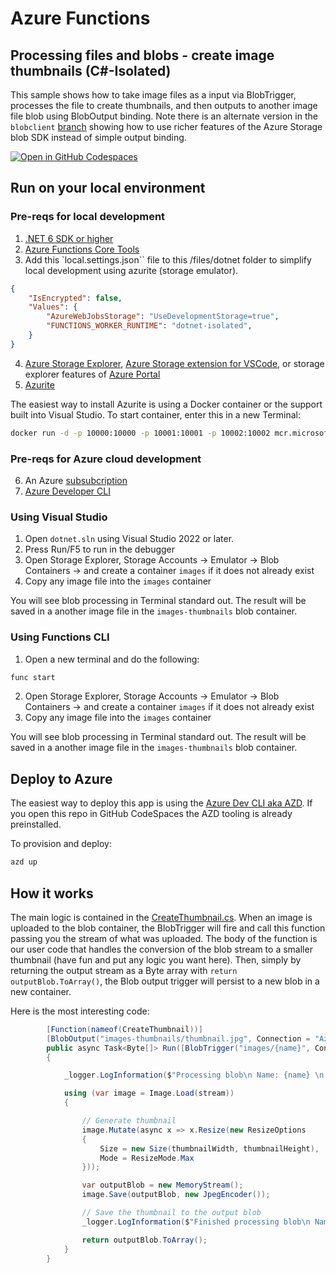 # Azure Functions
## Processing files and blobs - create image thumbnails (C#-Isolated)

This sample shows how to take image files as a input via BlobTrigger, processes the file to create thumbnails, and then outputs to another image file blob using BlobOutput binding.  Note there is an alternate version in the `blobclient` [branch](https://github.com/paulyuk/functions/tree/blobclient/files/dotnet) showing how to use richer features of the Azure Storage blob SDK instead of simple output binding.  

[![Open in GitHub Codespaces](https://github.com/codespaces/badge.svg)](https://github.com/codespaces/new?hide_repo_select=true&ref=main&repo=575770869)

## Run on your local environment

### Pre-reqs for local development
1) [.NET 6 SDK or higher](https://dotnet.microsoft.com/en-us/download/dotnet/6.0)
2) [Azure Functions Core Tools](https://learn.microsoft.com/en-us/azure/azure-functions/functions-run-local?tabs=v4%2Cmacos%2Ccsharp%2Cportal%2Cbash#install-the-azure-functions-core-tools)
3) Add this `local.settings.json`` file to this /files/dotnet folder to simplify local development using azurite (storage emulator). 

```json
{
    "IsEncrypted": false,
    "Values": {
        "AzureWebJobsStorage": "UseDevelopmentStorage=true",
        "FUNCTIONS_WORKER_RUNTIME": "dotnet-isolated",
    }
}
```
4) [Azure Storage Explorer](https://azure.microsoft.com/en-us/products/storage/storage-explorer/), [Azure Storage extension for VSCode](https://marketplace.visualstudio.com/items?itemName=ms-azuretools.vscode-azurestorage), or storage explorer features of [Azure Portal](https://portal.azure.com)
5) [Azurite](https://github.com/Azure/Azurite)

The easiest way to install Azurite is using a Docker container or the support built into Visual Studio.  To start container, enter this in a new Terminal:
```bash
docker run -d -p 10000:10000 -p 10001:10001 -p 10002:10002 mcr.microsoft.com/azure-storage/azurite
```

### Pre-reqs for Azure cloud development
6) An Azure [subsubcription](https://azure.microsoft.com/en-us/free)
7) [Azure Developer CLI](https://learn.microsoft.com/en-us/azure/developer/azure-developer-cli/get-started?tabs=localinstall&pivots=programming-language-csharp)


### Using Visual Studio
1) Open `dotnet.sln` using Visual Studio 2022 or later.
2) Press Run/F5 to run in the debugger
3) Open Storage Explorer, Storage Accounts -> Emulator -> Blob Containers -> and create a container `images` if it does not already exist
4) Copy any image file into the `images` container

You will see blob processing in Terminal standard out.  The result will be saved in a another image file in the `images-thumbnails` blob container.

### Using Functions CLI
1) Open a new terminal and do the following:

```bash
func start
```
2) Open Storage Explorer, Storage Accounts -> Emulator -> Blob Containers -> and create a container `images` if it does not already exist
3) Copy any image file into the `images` container

You will see blob processing in Terminal standard out.  The result will be saved in a another image file in the `images-thumbnails` blob container.

## Deploy to Azure

The easiest way to deploy this app is using the [Azure Dev CLI aka AZD](https://aka.ms/azd).  If you open this repo in GitHub CodeSpaces the AZD tooling is already preinstalled.

To provision and deploy:
```bash
azd up
```

## How it works

The main logic is contained in the [CreateThumbnail.cs](CreateThumbnail.cs).  When an image is uploaded to the blob container, the BlobTrigger will fire and call this function passing you the stream of what was uploaded.  The body of the function is our user code that handles the conversion of the blob stream to a smaller thumbnail (have fun and put any logic you want here).  Then, simply by returning the output stream as a Byte array with `return outputBlob.ToArray()`, the Blob output trigger will persist to a new blob in a new container.

Here is the most interesting code:
```csharp
        [Function(nameof(CreateThumbnail))]
        [BlobOutput("images-thumbnails/thumbnail.jpg", Connection = "AzureWebJobsStorage")]
        public async Task<Byte[]> Run([BlobTrigger("images/{name}", Connection = "AzureWebJobsStorage")] Stream stream, string name)
        {

            _logger.LogInformation($"Processing blob\n Name: {name} \n Data: {name.Length}");

            using (var image = Image.Load(stream))
            {

                // Generate thumbnail
                image.Mutate(async x => x.Resize(new ResizeOptions
                {
                    Size = new Size(thumbnailWidth, thumbnailHeight),
                    Mode = ResizeMode.Max
                }));

                var outputBlob = new MemoryStream();
                image.Save(outputBlob, new JpegEncoder()); 

                // Save the thumbnail to the output blob
                _logger.LogInformation($"Finished processing blob\n Name:{name} and saved to output blob");

                return outputBlob.ToArray();
            }
        }
```
